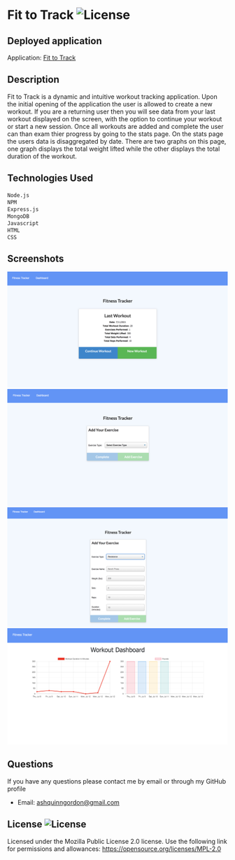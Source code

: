 # Fit to Track ![License](https://img.shields.io/badge/License-MPL%202.0-brightgreen.svg)

## Deployed application

Application: [Fit to Track](https://fit-to-track.herokuapp.com/)

## Description
Fit to Track is a dynamic and intuitive workout tracking application. Upon the initial opening of the application the user is allowed to create a new workout. If you are a returning user then you will see data from your last workout displayed on the screen, with the option to continue your workout or start a new session. Once all workouts are added and complete the user can than exam thier progress by going to the stats page. On the stats page the users data is disaggregated by date. There are two graphs on this page, one graph displays the total weight lifted while the other displays the total duration of the workout.


        
## Technologies Used

```
Node.js
NPM
Express.js
MongoDB
Javascript
HTML
CSS
```
## Screenshots

![Image1](public/images/fit_track1.png)
![Image2](public/images/fit_track2.png)
![Image3](public/images/fit_track3.png)
![Image4](public/images/fit_track4.png)

## Questions       
If you have any questions please contact me by email or through my GitHub profile
        
* Email: ashquinngordon@gmail.com
        
## License ![License](https://img.shields.io/badge/License-MPL%202.0-brightgreen.svg)     
Licensed under the Mozilla Public License 2.0 license. Use the following link for permissions and allowances:
https://opensource.org/licenses/MPL-2.0